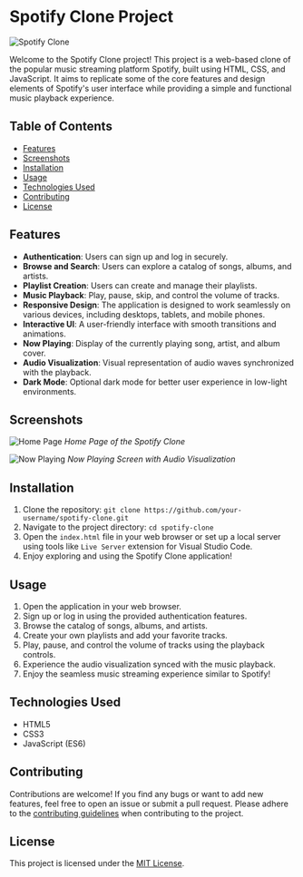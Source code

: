 # Spotify Clone Project

![Spotify Clone](/path/to/spotify-clone-screenshot.png)

Welcome to the Spotify Clone project! This project is a web-based clone of the popular music streaming platform Spotify, built using HTML, CSS, and JavaScript. It aims to replicate some of the core features and design elements of Spotify's user interface while providing a simple and functional music playback experience.

## Table of Contents

- [Features](#features)
- [Screenshots](#screenshots)
- [Installation](#installation)
- [Usage](#usage)
- [Technologies Used](#technologies-used)
- [Contributing](#contributing)
- [License](#license)

## Features

- **Authentication**: Users can sign up and log in securely.
- **Browse and Search**: Users can explore a catalog of songs, albums, and artists.
- **Playlist Creation**: Users can create and manage their playlists.
- **Music Playback**: Play, pause, skip, and control the volume of tracks.
- **Responsive Design**: The application is designed to work seamlessly on various devices, including desktops, tablets, and mobile phones.
- **Interactive UI**: A user-friendly interface with smooth transitions and animations.
- **Now Playing**: Display of the currently playing song, artist, and album cover.
- **Audio Visualization**: Visual representation of audio waves synchronized with the playback.
- **Dark Mode**: Optional dark mode for better user experience in low-light environments.

## Screenshots

![Home Page](/path/to/home-page-screenshot.png)
*Home Page of the Spotify Clone*

![Now Playing](/path/to/now-playing-screenshot.png)
*Now Playing Screen with Audio Visualization*

## Installation

1. Clone the repository: `git clone https://github.com/your-username/spotify-clone.git`
2. Navigate to the project directory: `cd spotify-clone`
3. Open the `index.html` file in your web browser or set up a local server using tools like `Live Server` extension for Visual Studio Code.
4. Enjoy exploring and using the Spotify Clone application!

## Usage

1. Open the application in your web browser.
2. Sign up or log in using the provided authentication features.
3. Browse the catalog of songs, albums, and artists.
4. Create your own playlists and add your favorite tracks.
5. Play, pause, and control the volume of tracks using the playback controls.
6. Experience the audio visualization synced with the music playback.
7. Enjoy the seamless music streaming experience similar to Spotify!

## Technologies Used

- HTML5
- CSS3
- JavaScript (ES6)

## Contributing

Contributions are welcome! If you find any bugs or want to add new features, feel free to open an issue or submit a pull request. Please adhere to the [contributing guidelines](CONTRIBUTING.md) when contributing to the project.

## License

This project is licensed under the [MIT License](LICENSE).
